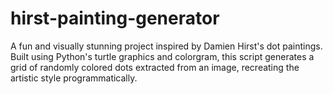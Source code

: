 # hirst-painting-generator
A fun and visually stunning project inspired by Damien Hirst's dot paintings. Built using Python's turtle graphics and colorgram, this script generates a grid of randomly colored dots extracted from an image, recreating the artistic style programmatically.
